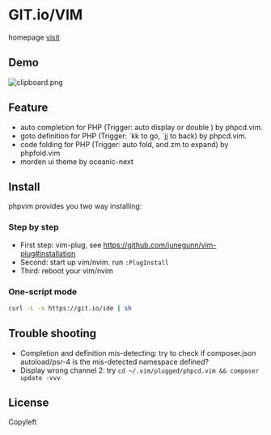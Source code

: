 # GIT.io/VIM 

homepage [visit](https://GIT.io/VIM)

## Demo
![clipboard.png](https://sfault-image.b0.upaiyun.com/224/563/2245633107-59c80a2076074)

## Feature
- auto completion for PHP (Trigger: auto display or double <tab>) by phpcd.vim.
- goto definition for PHP (Trigger: &#96;kk to go, &#96;jj to back) by phpcd.vim.
- code folding for PHP (Trigger: auto fold, and zm to expand) by phpfold.vim
- morden ui theme by oceanic-next

## Install
phpvim provides you two way installing:

### Step by step
- First step: vim-plug, see https://github.com/junegunn/vim-plug#installation
- Second: start up vim/nvim. run `:PlugInstall`
- Third: reboot your vim/nvim

### One-script mode
```bash
curl -L -s https://git.io/ide | sh
```

## Trouble shooting
- Completion and definition mis-detecting: try to check if composer.json autoload/psr-4 is the mis-detected namespace defined?
- Display wrong channel 2: try `cd ~/.vim/plugged/phpcd.vim && composer update -vvv`

## License
Copyleft
